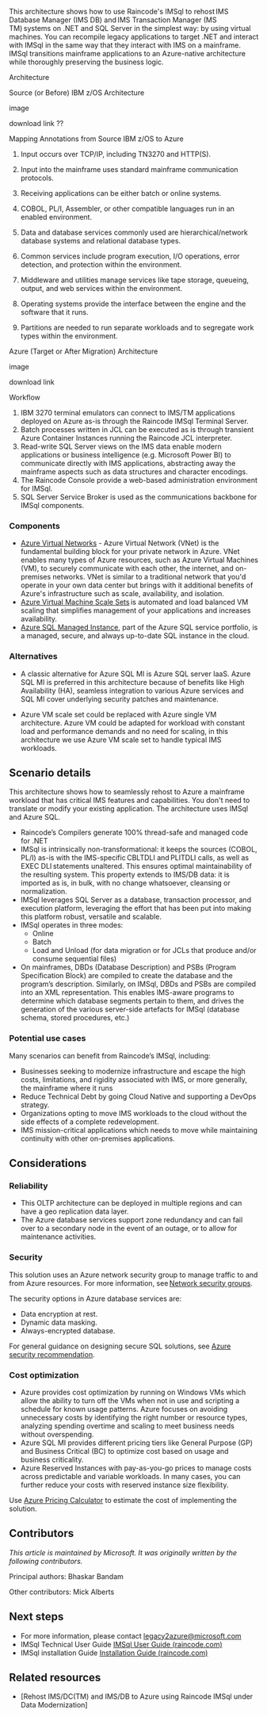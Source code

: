 This architecture shows how to use Raincode's IMSql to rehost IMS Database Manager (IMS DB) and IMS Transaction Manager (MS TM) systems on .NET and SQL Server in the simplest way: by using virtual machines. You can recompile legacy applications to target .NET and interact with IMSql in the same way that they interact with IMS on a mainframe. IMSql transitions mainframe applications to an Azure-native architecture while thoroughly preserving the business logic. 

Architecture

Source (or Before) IBM z/OS Architecture 

image

download link ??

Mapping Annotations from Source IBM z/OS to Azure  

1. Input occurs over TCP/IP, including TN3270 and HTTP(S).   

1. Input into the mainframe uses standard mainframe communication protocols.  

1. Receiving applications can be either batch or online systems.  

1. COBOL, PL/I, Assembler, or other compatible languages run in an enabled environment.  

1. Data and database services commonly used are hierarchical/network database systems and relational database types.  

1. Common services include program execution, I/O operations, error detection, and protection within the environment.  

1. Middleware and utilities manage services like tape storage, queueing, output, and web services within the environment.  

1. Operating systems provide the interface between the engine and the software that it runs.  

1. Partitions are needed to run separate workloads and to segregate work types within the environment.  

Azure (Target or After Migration) Architecture  

image 

download link 

Workflow

1. IBM 3270 terminal emulators can connect to IMS/TM applications deployed on Azure as-is through the Raincode IMSql Terminal Server. 
1. Batch processes written in JCL can be executed as is through transient Azure Container Instances running the Raincode JCL interpreter. 
1. Read-write SQL Server views on the IMS data enable modern applications or business intelligence (e.g. Microsoft Power BI) to communicate directly with IMS applications, abstracting away the mainframe aspects such as data structures and character encodings. 
1. The Raincode Console provide a web-based administration environment for IMSql. 
1. SQL Server Service Broker is used as the communications backbone for IMSql components.

### Components

- [Azure Virtual Networks]() - Azure Virtual Network (VNet) is the fundamental building block for your private network in Azure. VNet enables many types of Azure resources, such as Azure Virtual Machines (VM), to securely communicate with each other, the internet, and on-premises networks. VNet is similar to a traditional network that you'd operate in your own data center but brings with it additional benefits of Azure's infrastructure such as scale, availability, and isolation.  
- [Azure Virtual Machine Scale Sets](https://azure.microsoft.com/services/virtual-machine-scale-sets) is automated and load balanced VM scaling that simplifies management of your applications and increases availability. 
- [Azure SQL Managed Instance](https://azure.microsoft.com/services/azure-sql/sql-managed-instance), part of the Azure SQL service portfolio, is a managed, secure, and always up-to-date SQL instance in the cloud.

### Alternatives

- A classic alternative for Azure SQL MI is Azure SQL server IaaS. Azure SQL MI is preferred in this architecture because of benefits like High Availability (HA), seamless integration to various Azure services and SQL MI cover underlying security patches and maintenance.  

- Azure VM scale set could be replaced with Azure single VM architecture. Azure VM could be adapted for workload with constant load and performance demands and no need for scaling, in this architecture we use Azure VM scale set to handle typical IMS workloads.

## Scenario details

This architecture shows how to seamlessly rehost to Azure a mainframe workload that has critical IMS features and capabilities. You don't need to translate or modify your existing application. The architecture uses IMSql and Azure SQL.

- Raincode’s Compilers generate 100% thread-safe and managed code for .NET 
- IMSql is intrinsically non-transformational: it keeps the sources (COBOL, PL/I) as-is with the IMS-specific CBLTDLI and PLITDLI calls, as well as EXEC DLI statements unaltered. This ensures optimal maintainability of the resulting system. This property extends to IMS/DB data: it is imported as is, in bulk, with no change whatsoever, cleansing or normalization. 
- IMSql leverages SQL Server as a database, transaction processor, and execution platform, leveraging the effort that has been put into making this platform robust, versatile and scalable. 
- IMSql operates in three modes:  
   - Online 
   - Batch 
   - Load and Unload (for data migration or for JCLs that produce and/or consume sequential files) 
- On mainframes, DBDs (Database Description) and PSBs (Program Specification Block) are compiled to create the database and the program’s description. Similarly, on IMSql, DBDs and PSBs are compiled into an XML representation. This enables IMS-aware programs to determine which database segments pertain to them, and drives the generation of the various server-side artefacts for IMSql (database schema, stored procedures, etc.) 

### Potential use cases  

Many scenarios can benefit from Raincode’s IMSql, including:  
- Businesses seeking to modernize infrastructure and escape the high costs, limitations, and rigidity associated with IMS, or more generally, the mainframe where it runs  
- Reduce Technical Debt by going Cloud Native and supporting a DevOps strategy.  
- Organizations opting to move IMS workloads to the cloud without the side effects of a complete redevelopment. 
- IMS mission-critical applications which needs to move while maintaining continuity with other on-premises applications. 

## Considerations 

### Reliability

- This OLTP architecture can be deployed in multiple regions and can have a geo replication data layer. 
- The Azure database services support zone redundancy and can fail over to a secondary node in the event of an outage, or to allow for maintenance activities.

### Security

This solution uses an Azure network security group to manage traffic to and from Azure resources. For more information, see [Network security groups](/azure/virtual-network/network-security-groups-overview). 

The security options in Azure database services are: 

- Data encryption at rest. 
- Dynamic data masking. 
- Always-encrypted database. 

For general guidance on designing secure SQL solutions, see [Azure security recommendation]().

### Cost optimization 

- Azure provides cost optimization by running on Windows VMs which allow the ability to turn off the VMs when not in use and scripting a schedule for known usage patterns. Azure focuses on avoiding unnecessary costs by identifying the right number or resource types, analyzing spending overtime and scaling to meet business needs without overspending.  
- Azure SQL MI provides different pricing tiers like General Purpose (GP) and Business Critical (BC) to optimize cost based on usage and business criticality.  
- Azure Reserved Instances with pay-as-you-go prices to manage costs across predictable and variable workloads. In many cases, you can further reduce your costs with reserved instance size flexibility. 

Use [Azure Pricing Calculator](https://azure.microsoft.com/pricing/calculator) to estimate the cost of implementing the solution.

## Contributors 

*This article is maintained by Microsoft. It was originally written by the following contributors.*

Principal authors:  Bhaskar Bandam 

Other contributors: Mick Alberts

## Next steps 

- For more information, please contact [legacy2azure@microsoft.com](mailto:legacy2azure@microsoft.com) 
- IMSql Technical User Guide [IMSql User Guide (raincode.com)](https://www.raincode.com/docs/IMSql/UserGuide/UserGuide.html#_imsql_user_guide)
- IMSql installation Guide [Installation Guide (raincode.com)](https://www.raincode.com/docs/IMSql/InstallationGuide/InstallationUserGuide.html#Installation-of-IMSql) 

## Related resources

- [Rehost IMS/DC(TM) and IMS/DB to Azure using Raincode IMSql under Data Modernization] 